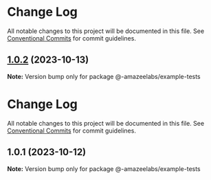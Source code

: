 # Change Log

All notable changes to this project will be documented in this file. See
[Conventional Commits](https://conventionalcommits.org) for commit guidelines.

## [1.0.2](https://github.com/AmazeeLabs/silverback-mono/compare/@-amazeelabs/example-tests@1.0.1...@-amazeelabs/example-tests@1.0.2) (2023-10-13)

**Note:** Version bump only for package @-amazeelabs/example-tests

# Change Log

All notable changes to this project will be documented in this file. See
[Conventional Commits](https://conventionalcommits.org) for commit guidelines.

## 1.0.1 (2023-10-12)

**Note:** Version bump only for package @-amazeelabs/example-tests
